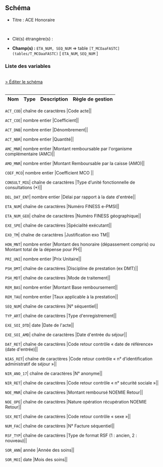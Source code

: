 ## Schéma


- Titre : ACE Honoraire
<br />



- Clé(s) étrangère(s) : <br />

- **Champ(s) :** `ETA_NUM, SEQ_NUM`
  => table `[T_MCOaaFASTC](tables/T_MCOaaFASTC)` [ `ETA_NUM`, `SEQ_NUM` ]<br />

 
### Liste des variables
<br />
<div>
    <a href="https://gitlab.com/healthdatahub/applications-du-hdh/schema-snds/-/tree/master/schemas/T_MCOaaFCSTC/T_MCOaaFCSTC.json"
       target="_blank" rel="noopener noreferrer">> Éditer le schéma</a>
</div>
<br />

Nom | Type | Description | Règle de gestion
-|-|-|-



`ACT_COD`| chaîne de caractères |Code acte||

`ACT_COE`| nombre entier |Coefficient||

`ACT_DNB`| nombre entier |Dénombrement||

`ACT_NBR`| nombre entier |Quantité||

`AMC_MNR`| nombre entier |Montant remboursable par l'organisme complémentaire (AMC)||

`AMO_MNR`| nombre entier |Montant Remboursable par la caisse (AMO)||

`COEF_MCO`| nombre entier |Coefficient MCO ||

`CONSULT_MIG`| chaîne de caractères |Type d’unité fonctionnelle de consultations (*)||

`DEL_DAT_ENT`| nombre entier |Délai par rapport à la date d'entrée||

`ETA_NUM`| chaîne de caractères |Numéro FINESS e-PMSI||

`ETA_NUM_GEO`| chaîne de caractères |Numéro FINESS géographique||

`EXE_SPE`| chaîne de caractères |Spécialité exécutant||

`EXO_TM`| chaîne de caractères |Justification exo TM||

`HON_MNT`| nombre entier |Montant des honoraire (dépassement compris) ou Montant total de la dépense pour PH||

`PRI_UNI`| nombre entier |Prix Unitaire||

`PSH_DMT`| chaîne de caractères |Discipline de prestation (ex DMT)||

`PSH_MDT`| chaîne de caractères |Mode de traitement||

`REM_BAS`| nombre entier |Montant Base remboursement||

`REM_TAU`| nombre entier |Taux applicable à la prestation||

`SEQ_NUM`| chaîne de caractères |N° séquentiel||

`TYP_ART`| chaîne de caractères |Type d'enregistrement||

`EXE_SOI_DTD`| date |Date de l'acte||

`EXE_SOI_AMD`| chaîne de caractères |Date d'entrée du séjour||

`DAT_RET`| chaîne de caractères |Code retour contrôle « date de référence» (date d'entrée)||

`NIAS_RET`| chaîne de caractères |Code retour contrôle « n° d’identification administratif de séjour »||

`NIR_ANO_17`| chaîne de caractères |N° anonyme||

`NIR_RET`| chaîne de caractères |Code retour contrôle « n° sécurité sociale »||

`NOE_MNR`| chaîne de caractères |Montant remboursé NOEMIE Retour||

`NOE_OPE`| chaîne de caractères |Nature opération récupération NOEMIE Retour||

`SEX_RET`| chaîne de caractères |Code retour contrôle « sexe »||

`NUM_FAC`| chaîne de caractères |N° Facture séquentiel||

`RSF_TYP`| chaîne de caractères |Type de format RSF (1 : ancien, 2 : nouveau)||

`SOR_ANN`| année |Année des soins||

`SOR_MOI`| date |Mois des soins||
